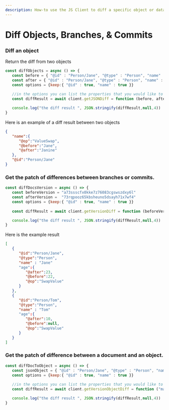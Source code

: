 ```yaml
---
description: How-to use the JS Client to diff a specific object or database branch
---
```


# Diff Objects, Branches, & Commits

### Diff an object

Return the diff from two objects

```javascript
const diffObjects = async () => {
   const before = { "@id" : "Person/Jane", "@type" : "Person", "name" : "Jane"}
   const after = { "@id" : "Person/Jane", "@type" : "Person", "name" : "Janine"}
   const options = {keep:{ "@id" : true, "name" : true }}
   
   //in the options you can list the properties that you would like to see in the diff result.
   const diffResult = await client.getJSONDiff = function (before, after, options) {

   console.log("the diff result ", JSON.stringify(diffResult,null,4))
}
```

Here is an example of a diff result between two objects

```json
{
   "name":{
      "@op":"ValueSwap",
      "@before":"Jane",
      "@after":"Janine"
   },
   "@id":"Person/Jane"
}
```

### Get the patch of differences between branches or commits.

```javascript
const diffDocsVersion = async () => {
   const beforeVersion = "a73ssscfx0kke7z76083cgswszdxy6l"
   const afterVersion =  "73rqpooz65kbsheuno5dsayh71x7wf4"
   const options = {keep:{ "@id" : true, "name" : true }}
   
   const diffResult = await client.getVersionDiff = function (beforeVersion, afterVersion, null, options) {

   console.log("the diff result ", JSON.stringify(diffResult,null,4))
}
```

Here is the example result

```json
[
   {
      "@id":"Person/Jane",
      "@type":"Person",
      "name" : "Jane"
      "age":{
         "@after":23,
         "@before":22,
         "@op":"SwapValue"
      }
   },
   {
      "@id":"Person/Tom",
      "@type":"Person",
      "name" : "Tom"
      "age":{
         "@after":10,
         "@before":null,
         "@op":"SwapValue"
      }
   }
]
```

### Get the patch of difference between a document and an object.

```javascript
const diffDocToObject = async () => {
   const jsonObject = { "@id" : "Person/Jane", "@type" : "Person", "name" : "Jannet"}
   const options = {keep:{ "@id" : true, "name" : true }}
   
   //in the options you can list the properties that you would like to see in the diff result.
   const diffResult = await client.getVersionObjectDiff = function ("main", jsonObject, "Person/Jane", options) {

   console.log("the diff result ", JSON.stringify(diffResult,null,4))
}
```
